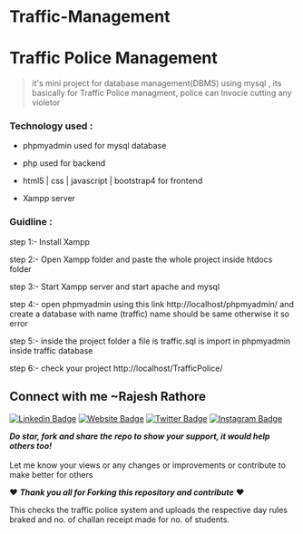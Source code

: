 # Traffic-Management
# Traffic Police Management
>it's mini project for database management(DBMS) using mysql , its basically for Traffic Police managment, police can Invocie cutting any violetor

### Technology used :

- phpmyadmin used for mysql database

- php used for backend

- html5 | css | javascript | bootstrap4 for frontend

- Xampp server

### Guidline :

step 1:- Install Xampp

step 2:- Open Xampp folder and paste the whole project inside htdocs folder

step 3:- Start Xampp server and start apache and mysql

step 4:- open phpmyadmin using this link http://localhost/phpmyadmin/ and create a database with name (traffic) name should be same otherwise it so error

step 5:- inside the project folder a file is traffic.sql is import in phpmyadmin inside traffic database

step 6:- check your project http://localhost/TrafficPolice/


## Connect with me ~Rajesh Rathore

[![Linkedin Badge](https://img.shields.io/badge/-LinkedIn-0e76a8?style=flat-square&logo=Linkedin&logoColor=white)](https://www.linkedin.com/in/rajesh-rathore-0501/)
[![Website Badge](https://img.shields.io/badge/Website-3b5998?style=flat-square&logo=google-chrome&logoColor=white)](https://linktr.ee/rajesh_rathore)
[![Twitter Badge](https://img.shields.io/badge/-Twitter-00acee?style=flat-square&logo=Twitter&logoColor=white)](https://twitter.com/Rajesh946055)
[![Instagram Badge](https://img.shields.io/badge/-Instagram-e4405f?style=flat-square&logo=Instagram&logoColor=white)](https://www.instagram.com/raj_rathod1313/?hl=en)


***Do star, fork and share the repo to show your support, it would help others too!***   <br>
 <br>
 Let me know your views or any changes or improvements or contribute to make better for others 
 
 :heart: ***Thank you all for Forking this repository and contribute***  :heart:

This checks the traffic police system and uploads the respective day rules braked and no. of challan receipt made for no. of students.   
